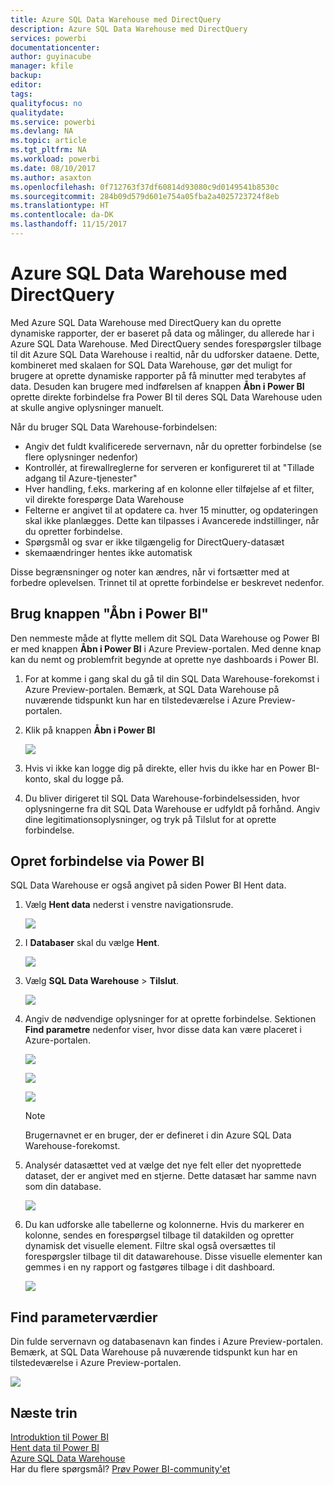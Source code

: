```yaml
---
title: Azure SQL Data Warehouse med DirectQuery
description: Azure SQL Data Warehouse med DirectQuery
services: powerbi
documentationcenter: 
author: guyinacube
manager: kfile
backup: 
editor: 
tags: 
qualityfocus: no
qualitydate: 
ms.service: powerbi
ms.devlang: NA
ms.topic: article
ms.tgt_pltfrm: NA
ms.workload: powerbi
ms.date: 08/10/2017
ms.author: asaxton
ms.openlocfilehash: 0f712763f37df60814d93080c9d0149541b8530c
ms.sourcegitcommit: 284b09d579d601e754a05fba2a4025723724f8eb
ms.translationtype: HT
ms.contentlocale: da-DK
ms.lasthandoff: 11/15/2017
---
```

# <a name="azure-sql-data-warehouse-with-directquery"></a>Azure SQL Data Warehouse med DirectQuery
Med Azure SQL Data Warehouse med DirectQuery kan du oprette dynamiske rapporter, der er baseret på data og målinger, du allerede har i Azure SQL Data Warehouse. Med DirectQuery sendes forespørgsler tilbage til dit Azure SQL Data Warehouse i realtid, når du udforsker dataene. Dette, kombineret med skalaen for SQL Data Warehouse, gør det muligt for brugere at oprette dynamiske rapporter på få minutter med terabytes af data. Desuden kan brugere med indførelsen af knappen **Åbn i Power BI** oprette direkte forbindelse fra Power BI til deres SQL Data Warehouse uden at skulle angive oplysninger manuelt.

Når du bruger SQL Data Warehouse-forbindelsen:

* Angiv det fuldt kvalificerede servernavn, når du opretter forbindelse (se flere oplysninger nedenfor)
* Kontrollér, at firewallreglerne for serveren er konfigureret til at "Tillade adgang til Azure-tjenester"
* Hver handling, f.eks. markering af en kolonne eller tilføjelse af et filter, vil direkte forespørge Data Warehouse
* Felterne er angivet til at opdatere ca. hver 15 minutter, og opdateringen skal ikke planlægges.  Dette kan tilpasses i Avancerede indstillinger, når du opretter forbindelse.
* Spørgsmål og svar er ikke tilgængelig for DirectQuery-datasæt
* skemaændringer hentes ikke automatisk

Disse begrænsninger og noter kan ændres, når vi fortsætter med at forbedre oplevelsen. Trinnet til at oprette forbindelse er beskrevet nedenfor.

## <a name="using-the-open-in-power-bi-button"></a>Brug knappen "Åbn i Power BI"
Den nemmeste måde at flytte mellem dit SQL Data Warehouse og Power BI er med knappen **Åbn i Power BI** i Azure Preview-portalen. Med denne knap kan du nemt og problemfrit begynde at oprette nye dashboards i Power BI.

1. For at komme i gang skal du gå til din SQL Data Warehouse-forekomst i Azure Preview-portalen. Bemærk, at SQL Data Warehouse på nuværende tidspunkt kun har en tilstedeværelse i Azure Preview-portalen.
2. Klik på knappen **Åbn i Power BI**
   
    ![](media/service-azure-sql-data-warehouse-with-direct-connect/openinpowerbi.png)
3. Hvis vi ikke kan logge dig på direkte, eller hvis du ikke har en Power BI-konto, skal du logge på.
4. Du bliver dirigeret til SQL Data Warehouse-forbindelsessiden, hvor oplysningerne fra dit SQL Data Warehouse er udfyldt på forhånd. Angiv dine legitimationsoplysninger, og tryk på Tilslut for at oprette forbindelse.

## <a name="connecting-through-power-bi"></a>Opret forbindelse via Power BI
SQL Data Warehouse er også angivet på siden Power BI Hent data. 

1. Vælg **Hent data** nederst i venstre navigationsrude.  
   
    ![](media/service-azure-sql-data-warehouse-with-direct-connect/getdatabutton.png)
2. I **Databaser** skal du vælge **Hent**.
   
    ![](media/service-azure-sql-data-warehouse-with-direct-connect/databases.png)
3. Vælg **SQL Data Warehouse** \> **Tilslut**.
   
    ![](media/service-azure-sql-data-warehouse-with-direct-connect/azuresqldatawarehouseconnect.png)
4. Angiv de nødvendige oplysninger for at oprette forbindelse. Sektionen **Find parametre** nedenfor viser, hvor disse data kan være placeret i Azure-portalen.
   
    ![](media/service-azure-sql-data-warehouse-with-direct-connect/servername.png)
   
    ![](media/service-azure-sql-data-warehouse-with-direct-connect/servernamewithadvanced.png)
   
    ![](media/service-azure-sql-data-warehouse-with-direct-connect/username.png)
   
   > [!NOTE]
   > Brugernavnet er en bruger, der er defineret i din Azure SQL Data Warehouse-forekomst.
   > 
   > 
5. Analysér datasættet ved at vælge det nye felt eller det nyoprettede dataset, der er angivet med en stjerne. Dette datasæt har samme navn som din database.
   
    ![](media/service-azure-sql-data-warehouse-with-direct-connect/dataset2.png)
6. Du kan udforske alle tabellerne og kolonnerne. Hvis du markerer en kolonne, sendes en forespørgsel tilbage til datakilden og opretter dynamisk det visuelle element. Filtre skal også oversættes til forespørgsler tilbage til dit datawarehouse. Disse visuelle elementer kan gemmes i en ny rapport og fastgøres tilbage i dit dashboard.
   
    ![](media/service-azure-sql-data-warehouse-with-direct-connect/explore3.png)

## <a name="finding-parameter-values"></a>Find parameterværdier
Din fulde servernavn og databasenavn kan findes i Azure Preview-portalen. Bemærk, at SQL Data Warehouse på nuværende tidspunkt kun har en tilstedeværelse i Azure Preview-portalen.

![](media/service-azure-sql-data-warehouse-with-direct-connect/azureportal.png)

## <a name="next-steps"></a>Næste trin
[Introduktion til Power BI](service-get-started.md)  
[Hent data til Power BI](service-get-data.md)  
[Azure SQL Data Warehouse](https://azure.microsoft.com/en-us/documentation/services/sql-data-warehouse/)  
Har du flere spørgsmål? [Prøv Power BI-community'et](http://community.powerbi.com/)

